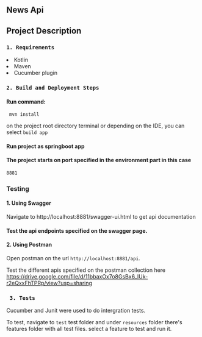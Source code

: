 ## News Api
## Project Description
### ```1. Requirements```
<li>Kotlin
<li>Maven
<li>Cucumber plugin

### ```2. Build and Deployment Steps```
#### Run command: 

``` console 
 mvn install
 ``` 
on the project root directory terminal or depending on the IDE, you can select ```build app```
#### Run project as springboot app
#### The project starts on port specified in the environment part in this case 
``` bash 
8881
```
### Testing
#### 1. Using Swagger 
Navigate to <a>http://localhost:8881/swagger-ui.html to get api documentation
#### Test the api endpoints specified on the swagger page.
#### 2. Using Postman
Open postman on the url  ```http://localhost:8881/api```.

Test the different apis specified on the postman collection here <a>https://drive.google.com/file/d/11bbaxOx7o8GsBx6_IUk-r2eQxxFhTPRp/view?usp=sharing

### ``` 3. Tests```
Cucumber and Junit were used to do intergration tests.

To test, 
navigate to ```test``` test folder and under ```resources```  folder there's features folder with all test files.
select a feature to test and run it.


